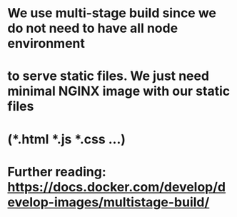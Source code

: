 # We use multi-stage build since we do not need to have all node environment
# to serve static files. We just need minimal NGINX image with our static files
# (*.html *.js *.css ...)
# Further reading: https://docs.docker.com/develop/develop-images/multistage-build/


